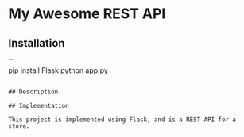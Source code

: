 # My Awesome REST API

## Installation

``	
pip install Flask
python app.py
```

## Description

## Implementation

This project is implemented using Flask, and is a REST API for a store.
